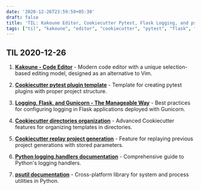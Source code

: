 ```yaml
---
date: '2020-12-26T23:59:59+05:30'
draft: false
title: 'TIL: Kakoune Editor, Cookiecutter Pytest, Flask Logging, and psutil'
tags: ["til", "kakoune", "editor", "cookiecutter", "pytest", "flask", "logging", "gunicorn", "psutil", "python"]
---
```


## TIL 2020-12-26

1. **[Kakoune - Code Editor](https://github.com/mawww/kakoune)** - Modern code editor with a unique selection-based editing model, designed as an alternative to Vim.

2. **[Cookiecutter pytest plugin template](https://github.com/pytest-dev/cookiecutter-pytest-plugin)** - Template for creating pytest plugins with proper project structure.

3. **[Logging, Flask, and Gunicorn - The Manageable Way](https://trstringer.com/logging-flask-gunicorn-the-manageable-way/)** - Best practices for configuring logging in Flask applications deployed with Gunicorn.

4. **[Cookiecutter directories organization](https://cookiecutter.readthedocs.io/en/1.7.2/advanced/directories.html)** - Advanced Cookiecutter features for organizing templates in directories.

5. **[Cookiecutter replay project generation](https://cookiecutter.readthedocs.io/en/1.7.2/advanced/replay.html)** - Feature for replaying previous project generations with stored parameters.

6. **[Python logging.handlers documentation](https://docs.python.org/3/library/logging.handlers.html)** - Comprehensive guide to Python's logging handlers.

7. **[psutil documentation](https://psutil.readthedocs.io/en/latest/)** - Cross-platform library for system and process utilities in Python.